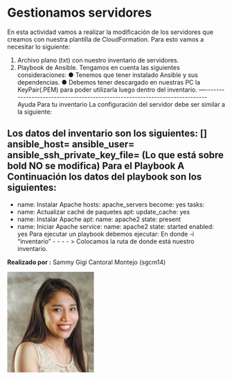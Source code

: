 Gestionamos servidores
=========
En esta actividad vamos a realizar la modificación de los servidores que creamos
con nuestra plantilla de CloudFormation. Para esto vamos a necesitar lo siguiente:
1. Archivo plano (txt) con nuestro inventario de servidores.
2. Playbook de Ansible.
Tengamos en cuenta las siguientes consideraciones:
● Tenemos que tener instalado Ansible y sus dependencias.
● Debemos tener descargado en nuestras PC la KeyPair(.PEM) para poder
utilizarla luego dentro del inventario.
—---------------------------------------------------------------------------
Ayuda
Para tu inventario
La configuración del servidor debe ser similar a la siguiente:

Los datos del inventario son los siguientes:
[<NOMBRE DE TU INVENTARIO>]
<NOMBRE> ansible_host=<DIRECCION IP> ansible_user=<USUARIO>
ansible_ssh_private_key_file=<DIRECCION DE LA KEYPAIR>
(Lo que está sobre bold NO se modifica)
Para el Playbook
A Continuación los datos del playbook son los siguientes:
---
- name: Instalar Apache
hosts: apache_servers
become: yes
tasks:
- name: Actualizar caché de paquetes
apt:
update_cache: yes
- name: Instalar Apache
apt:
name: apache2
state: present
- name: Iniciar Apache
service:
name: apache2
state: started
enabled: yes
Para ejecutar un playbook debemos ejecutar:
En donde -i “inventario” - - - - > Colocamos la ruta de donde está nuestro
inventario.


**Realizado por :** Sammy Gigi Cantoral Montejo (sgcm14)

<img src ="https://raw.githubusercontent.com/sgcm14/sgcm14/main/sammy.jpg" width="200">